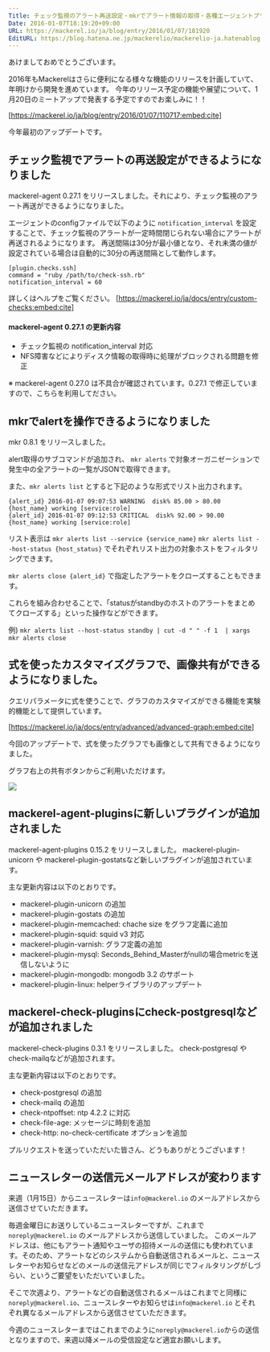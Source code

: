 ```yaml
---
Title: チェック監視のアラート再送設定・mkrでアラート情報の取得・各種エージェントプラグインの追加
Date: 2016-01-07T18:19:20+09:00
URL: https://mackerel.io/ja/blog/entry/2016/01/07/181920
EditURL: https://blog.hatena.ne.jp/mackerelio/mackerelio-ja.hatenablog.mackerel.io/atom/entry/6653586347152033986
---
```


あけましておめでとうございます。

2016年もMackerelはさらに便利になる様々な機能のリリースを計画していて、年明けから開発を進めています。
今年のリリース予定の機能や展望について、1月20日のミートアップで発表する予定ですのでお楽しみに！！

[https://mackerel.io/ja/blog/entry/2016/01/07/110717:embed:cite]

今年最初のアップデートです。

## チェック監視でアラートの再送設定ができるようになりました

mackerel-agent 0.27.1 をリリースしました。それにより、チェック監視のアラート再送ができるようになりました。

エージェントのconfigファイルで以下のように `notification_interval` を設定することで、チェック監視のアラートが一定時間閉じられない場合にアラートが再送されるようになります。
再送間隔は30分が最小値となり、それ未満の値が設定されている場合は自動的に30分の再送間隔として動作します。

```
[plugin.checks.ssh]
command = "ruby /path/to/check-ssh.rb"
notification_interval = 60
```

詳しくはヘルプをご覧ください。
[https://mackerel.io/ja/docs/entry/custom-checks:embed:cite]

#### mackerel-agent 0.27.1 の更新内容
- チェック監視の notification_interval 対応
- NFS障害などによりディスク情報の取得時に処理がブロックされる問題を修正

※ mackerel-agent 0.27.0 は不具合が確認されています。0.27.1 で修正していますので、こちらを利用してださい。

## mkrでalertを操作できるようになりました

mkr 0.8.1 をリリースしました。

alert取得のサブコマンドが追加され、 `mkr alerts` で対象オーガニゼーションで発生中の全アラートの一覧がJSONで取得できます。

また、`mkr alerts list` とすると下記のような形式でリスト出力されます。
```
{alert_id} 2016-01-07 09:07:53 WARNING  disk% 85.00 > 80.00 {host_name} working [service:role]
{alert_id} 2016-01-07 09:12:53 CRITICAL  disk% 92.00 > 90.00 {host_name} working [service:role]
```

リスト表示は `mkr alerts list --service {service_name}` `mkr alerts list --host-status {host_status}` でそれぞれリスト出力の対象ホストをフィルタリングできます。

`mkr alerts close {alert_id}` で指定したアラートをクローズすることもできます。

これらを組み合わせることで、「statusがstandbyのホストのアラートをまとめてクローズする」といった操作などができます。

例)
`mkr alerts list --host-status standby | cut -d " " -f 1  | xargs mkr alerts close`

## 式を使ったカスタマイズグラフで、画像共有ができるようになりました。

クエリパラメータに式を使うことで、グラフのカスタマイズができる機能を実験的機能として提供しています。

[https://mackerel.io/ja/docs/entry/advanced/advanced-graph:embed:cite]

今回のアップデートで、式を使ったグラフでも画像として共有できるようになりました。

グラフ右上の共有ボタンからご利用いただけます。

![](https://cdn-ak.f.st-hatena.com/images/fotolife/m/mackerelio/20160108/20160108113441.png)

## mackerel-agent-pluginsに新しいプラグインが追加されました

mackerel-agent-plugins 0.15.2 をリリースしました。
mackerel-plugin-unicorn や mackerel-plugin-gostatsなど新しいプラグインが追加されています。

主な更新内容は以下のとおりです。

- mackerel-plugin-unicorn の追加
- mackerel-plugin-gostats の追加
- mackerel-plugin-memcached: chache size をグラフ定義に追加
- mackerel-plugin-squid: squid v3 対応
- mackerel-plugin-varnish: グラフ定義の追加
- mackerel-plugin-mysql: Seconds_Behind_Masterがnullの場合metricを送信しないように
- mackerel-plugin-mongodb: mongodb 3.2 のサポート
- mackerel-plugin-linux: helperライブラリのアップデート

## mackerel-check-pluginsにcheck-postgresqlなど が追加されました

mackerel-check-plugins 0.3.1 をリリースしました。
check-postgresql や check-mailqなどが追加されます。

主な更新内容は以下のとおりです。

- check-postgresql の追加
- check-mailq の追加
- check-ntpoffset: ntp 4.2.2 に対応
- check-file-age: メッセージに時刻を追加
- check-http: no-check-certificate オプションを追加

プルリクエストを送っていただいた皆さん、どうもありがとうございます！

## ニュースレターの送信元メールアドレスが変わります

来週（1月15日）からニュースレターは`info@mackerel.io` のメールアドレスから送信させていただきます。

毎週金曜日にお送りしているニュースレターですが、これまで `noreply@mackerel.io` のメールアドレスから送信していました。
このメールアドレスは、他にもアラート通知やユーザの招待メールの送信にも使われています。そのため、アラートなどのシステムから自動送信されるメールと、ニュースレターやお知らせなどのメールの送信元アドレスが同じでフィルタリングがしづらい、というご要望をいただいていました。

そこで次週より、アラートなどの自動送信されるメールはこれまでと同様に  `noreply@mackerel.io`、ニュースレターやお知らせは`info@mackerel.io` とそれぞれ異なるメールアドレスから送信させていただきます。

今週のニュースレターまではこれまでのように`noreply@mackerel.io`からの送信となりますので、来週以降メールの受信設定など適宜お願いします。
